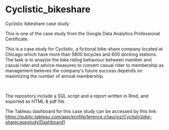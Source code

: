 # Cyclistic_bikeshare
Cyclistic bikeshare case study

This is one of the case study from the Google Data Analytics Professional Certificate.

This is a case study for Cyclistic, a fictional bike-share company located at Chicago which have more than 5800 bicycles and 600 docking stations. The task is to anaylze the bike riding behaviour between member and casual rider and advice measures to convert casual rider to membership as management believes the company's future success depends on maximizing the number of annual membership.

<br>

The repository include a SQL script and a report written in Rmd, and exported as HTML & pdf file.

The Tableau dashboard for this case study can be accessed by this link:
https://public.tableau.com/app/profile/terence.chau/viz/Cyclisticbike-sharecasestudy/Dashboard1